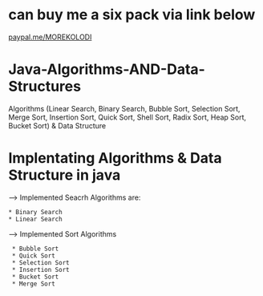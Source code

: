 # can buy me a six pack via link below
[paypal.me/MOREKOLODI](paypal.me/MOREKOLODI)

# Java-Algorithms-AND-Data-Structures
Algorithms  (Linear Search, Binary Search, Bubble Sort, Selection Sort, Merge Sort, Insertion Sort, Quick Sort, Shell Sort,
Radix Sort, Heap Sort, Bucket Sort) &amp; Data Structure


# Implentating Algorithms & Data Structure in java

--> Implemented Seacrh Algorithms are: 

    * Binary Search 
    * Linear Search 
    
--> Implemented Sort Algorithms 
   
     * Bubble Sort
     * Quick Sort
     * Selection Sort
     * Insertion Sort
     * Bucket Sort
     * Merge Sort
